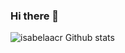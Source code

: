 ### Hi there 👋

![isabelaacr Github stats](https://github-readme-stats.vercel.app/api?username=&show_iconsisabelaacr=true&theme=radical)

<!--
**isabelaacr/isabelaacr** is a ✨ _special_ ✨ repository because its `README.md` (this file) appears on your GitHub profile.

Here are some ideas to get you started:

- 🔭 I’m currently working on ...
- 🌱 I’m currently learning ...
- 👯 I’m looking to collaborate on ...
- 🤔 I’m looking for help with ...
- 💬 Ask me about ...
- 📫 How to reach me: ...
- 😄 Pronouns: ...
- ⚡ Fun fact: ...
-->
